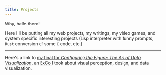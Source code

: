 ```yaml
---
title: Projects
---
```

Why, hello there!

Here I'll be putting all my web projects, my writings, my video games, and
system specific interesting projects (Lisp interpreter with funny prompts,
`Rust` conversion of some `C` code, etc.)

---

Here's a link to [my final for _Configuring the Figure: The Art of Data
Visualization_](/projects/millennials_visualization/), an [ ExCo
](http://oberlinexco.org/) I took about visual perception, design, and data
visualization.
